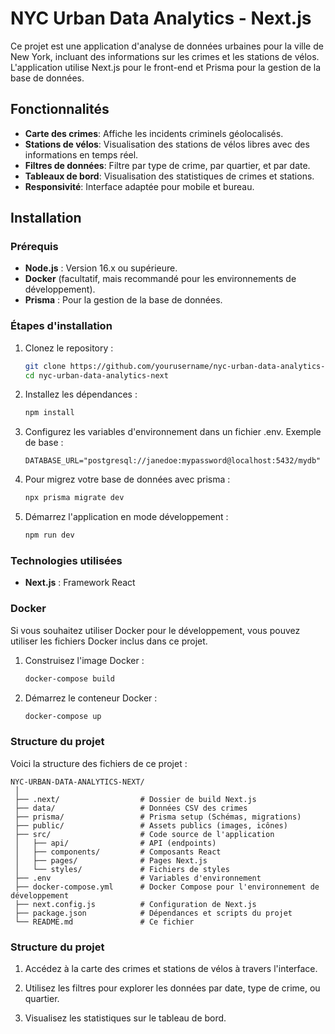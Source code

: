 # NYC Urban Data Analytics - Next.js

Ce projet est une application d'analyse de données urbaines pour la ville de New York, incluant des informations sur les crimes et les stations de vélos. L'application utilise Next.js pour le front-end et Prisma pour la gestion de la base de données.

## Fonctionnalités

- **Carte des crimes**: Affiche les incidents criminels géolocalisés.
- **Stations de vélos**: Visualisation des stations de vélos libres avec des informations en temps réel.
- **Filtres de données**: Filtre par type de crime, par quartier, et par date.
- **Tableaux de bord**: Visualisation des statistiques de crimes et stations.
- **Responsivité**: Interface adaptée pour mobile et bureau.

## Installation

### Prérequis

- **Node.js** : Version 16.x ou supérieure.
- **Docker** (facultatif, mais recommandé pour les environnements de développement).
- **Prisma** : Pour la gestion de la base de données.

### Étapes d'installation

1. Clonez le repository :

   ```bash
   git clone https://github.com/yourusername/nyc-urban-data-analytics-next.git
   cd nyc-urban-data-analytics-next
   ```

2. Installez les dépendances :

   ```bash
   npm install
   ```

3. Configurez les variables d'environnement dans un fichier .env. Exemple de base :

   ```.env
   DATABASE_URL="postgresql://janedoe:mypassword@localhost:5432/mydb"
   ```

3. Pour migrez votre base de données avec prisma :

   ```.bash
   npx prisma migrate dev
   ```

4. Démarrez l'application en mode développement :

   ```.bash
   npm run dev
   ```

### Technologies utilisées

- **Next.js** : Framework React

### Docker

Si vous souhaitez utiliser Docker pour le développement, vous pouvez utiliser les fichiers Docker inclus dans ce projet.

1. Construisez l'image Docker :

   ```.bash
   docker-compose build
   ```

2. Démarrez le conteneur Docker :

   ```.bash
   docker-compose up
   ```

### Structure du projet

Voici la structure des fichiers de ce projet :

   ```.ruby
   NYC-URBAN-DATA-ANALYTICS-NEXT/
    │
    ├── .next/                  # Dossier de build Next.js
    ├── data/                   # Données CSV des crimes
    ├── prisma/                 # Prisma setup (Schémas, migrations)
    ├── public/                 # Assets publics (images, icônes)
    ├── src/                    # Code source de l'application
    │   ├── api/                # API (endpoints)
    │   ├── components/         # Composants React
    │   ├── pages/              # Pages Next.js
    │   └── styles/             # Fichiers de styles
    ├── .env                    # Variables d'environnement
    ├── docker-compose.yml      # Docker Compose pour l'environnement de développement
    ├── next.config.js          # Configuration de Next.js
    ├── package.json            # Dépendances et scripts du projet
    └── README.md               # Ce fichier
   ```

### Structure du projet

1. Accédez à la carte des crimes et stations de vélos à travers l'interface.

2. Utilisez les filtres pour explorer les données par date, type de crime, ou quartier.

3. Visualisez les statistiques sur le tableau de bord.